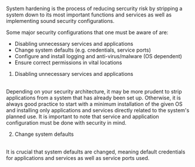 System hardening is the process of reducing sercurity risk by stripping a system down to its most important functions and services as well as implementing sound security configurations.<br/>

Some major security configurations that one must be aware of are:
- Disabling unnecessary services and applications
- Change system defaults (e.g. credentials, service ports)
- Configure and install logging and anti-virus/malware (OS dependent)
- Ensure correct permissions in vital locations


1. Disabling unnecessary services and applications
<br/>
Depending on your security architecture, it may be more prudent to strip applications from a system that has already been set up. Otherwise, it is always good practice to start with a minimum installation of the given OS and installing only applications and services directly related to the system's planned use. It is important to note that service and application configuration must be done with security in mind.

2. Change system defaults
<br/>
It is crucial that system defaults are changed, meaning default credentials for applications and services as well as service ports used.
